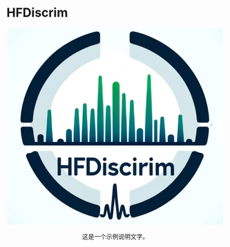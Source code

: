# HFDiscrim

<div style="text-align: center;">
  <img src="https://github.com/yachliu/HFDiscrim/blob/main/images/hfdiscrim-logo.jpg" alt="image" width="500"/>
  <p>这是一个示例说明文字。</p>
</div>

